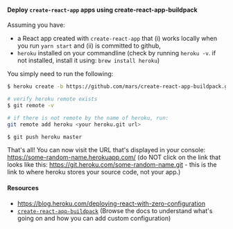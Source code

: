 #### Deploy `create-react-app` apps using create-react-app-buildpack

Assuming you have:
- a React app created with `create-react-app` that (i) works locally when you run `yarn start` and (ii) is committed to github,
- `heroku` installed on your commandline (check by running `heroku -v`. if not installed, install it using: `brew install heroku`)

You simply need to run the following:

```bash
$ heroku create -b https://github.com/mars/create-react-app-buildpack.git

# verify heroku remote exists
$ git remote -v 

# if there is not remote by the name of heroku, run: 
git remote add heroku <your heroku.git url>

$ git push heroku master
```

That's all! You can now visit the URL that's displayed in your console: https://some-random-name.herokuapp.com/ (do NOT click on the link that looks like this: https://git.heroku.com/some-random-name.git - this is the link to where heroku stores your source code, not your app.)


#### Resources
- https://blog.heroku.com/deploying-react-with-zero-configuration
- [`create-react-app-buildpack`](https://github.com/mars/create-react-app-buildpack) (Browse the docs to understand what's going on and how you can add custom configuration)